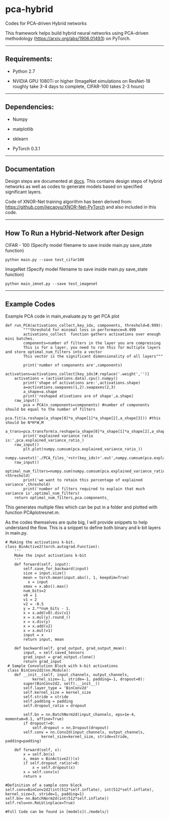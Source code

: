 # pca-hybrid
Codes for PCA-driven Hybrid networks

This framework helps build hybrid neural networks using PCA-driven methodology (https://arxiv.org/abs/1906.01493) on PyTorch. 

---------------
Requirements:
---------------

- Python 2.7 

- NVIDIA GPU 1080Ti or higher (ImageNet simulations on ResNet-18 roughly take 3-4 days to complete, CIFAR-100 takes 2-3 hours)

-------------
Dependencies:
-------------

- Numpy

- matplotlib

- sklearn

- PyTorch 0.3.1

---------------
Documentation
---------------

Design steps are documented at [docs](/docs/design.md). This contains design steps of hybrid networks as well as codes to generate models based on specified significant layers. 

Code of XNOR-Net training algorithm has been derived from: https://github.com/jiecaoyu/XNOR-Net-PyTorch and also included in this code. 

---------------
How To Run a Hybrid-Network after Design
---------------

CIFAR - 100 (Specify model filename to save inside main.py save_state function)

```
python main.py --save test_cifar100 
```
ImageNet (Specify model filename to save inside main.py save_state function)

```
python main_imnet.py --save test_imagenet
```

---------------
Example Codes
---------------

Example PCA code in main_evaluate.py to get PCA plot

```
def run_PCA(activations_collect,key_idx, components, threshold=0.999):
        """threshold for minimal loss in performance=0.999
        activations_collect  function gathers activations over enough mini batches.
        components=number of filters in the layer you are compressing
        This is for a layer, you need to run this for multiple layers and store optimal_num_filters into a vector
        This vector is the significant dimensionality of all layers"""
        
        print('number of components are',components)
        activations=activations_collect[key_idx]#.replace('.weight','')]
	activations = (activations.data).cpu().numpy()
        print('shape of activations are:',activations.shape)
        a=activations.swapaxes(1,2).swapaxes(2,3)
        a_shape=a.shape
        print('reshaped ativations are of shape',a.shape)
	raw_input()
        pca = PCA(n_components=components) #number of components should be equal to the number of filters
        pca.fit(a.reshape(a_shape[0]*a_shape[1]*a_shape[2],a_shape[3])) #this should be N*H*W,M
        a_trans=pca.transform(a.reshape(a_shape[0]*a_shape[1]*a_shape[2],a_shape[3]))
        print('explained variance ratio is:',pca.explained_variance_ratio_)
	raw_input()
        plt.plot(numpy.cumsum(pca.explained_variance_ratio_))
	numpy.savetxt('./PCA_files_'+str(key_idx)+'.out',numpy.cumsum(pca.explained_variance_ratio_))
	raw_input()
        optimal_num_filters=numpy.sum(numpy.cumsum(pca.explained_variance_ratio_)<threshold) 
        print('we want to retain this percentage of explained variance',threshold)
        print('number of filters required to explain that much variance is',optimal_num_filters)
	return optimal_num_filters,pca.components_
```
This generates multiple files which can be put in a folder and plotted with function PCAplotresnet.m.

As the codes themselves are quite big, I will provide snippets to help understand the flow. This is a snippet to define both binary and k-bit layers in main.py.

```
# Making the activations k-bit. 
class BinActive2(torch.autograd.Function):
    '''
    Make the input activations k-bit
    '''
    def forward(self, input):
        self.save_for_backward(input)
        size = input.size()
        mean = torch.mean(input.abs(), 1, keepdim=True)
	      x = input
        xmax = x.abs().max()
        num_bits=2
        v0 = 1
        v1 = 2
        v2 = -0.5
        y = 2.**num_bits - 1.
        x = x.add(v0).div(v1)
        x = x.mul(y).round_()
        x = x.div(y)
        x = x.add(v2)
        x = x.mul(v1)
        input = x
        return input, mean

    def backward(self, grad_output, grad_output_mean):
        input, = self.saved_tensors
        grad_input = grad_output.clone()
        return grad_input
 # Sample Convolution Block with k-bit activations       
 class BinConv2d2(nn.Module):
    def __init__(self, input_channels, output_channels,
            kernel_size=-1, stride=-1, padding=-1, dropout=0):
        super(BinConv2d2, self).__init__()
        self.layer_type = 'BinConv2d'
        self.kernel_size = kernel_size
        self.stride = stride
        self.padding = padding
        self.dropout_ratio = dropout

        self.bn = nn.BatchNorm2d(input_channels, eps=1e-4, momentum=0.1, affine=True)
        if dropout!=0:
            self.dropout = nn.Dropout(dropout)
        self.conv = nn.Conv2d(input_channels, output_channels,
                kernel_size=kernel_size, stride=stride, padding=padding)
    
    def forward(self, x):
        x = self.bn(x)
        x, mean = BinActive2()(x)
        if self.dropout_ratio!=0:
            x = self.dropout(x)
        x = self.conv(x)
        return x  
        
#Definition of a sample conv block
self.conv=BinConv2d2(int(512*self.inflate), int(512*self.inflate), kernel_size=3, stride=1, padding=1)
self.bn= nn.BatchNorm2d(int(512*self.inflate))
self.relu=nn.ReLU(inplace=True)

#Full Code can be found in [models](./models/)      
```

